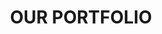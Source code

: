 ---
title: OUR PORTFOLIO
content: At Hooman Digital, we offer a range of services to help you achieve your digital goals. Our services include At Hooman Digital, we offer a range of services to help you achieve your digital goals. Our services include.
button:
    label: View Projects
    link: "/"
    enable: true


services:
    - text: HEALTH CARE
      count: Application
      image: ../../assets/portfolio1.png
    - text: TRAVAL & TRANSPORT 
      count: Application
      image: ../../assets/portfolio3.png
    - text: MEDIA & COMMUNICATION
      count: Application
      image: ../../assets/portfolio2.png
    - text: HEALTH CARE
      count: Application
      image: ../../assets/portfolio1.png
    - text: TRAVAL & TRANSPORT 
      count: Application
      image: ../../assets/portfolio3.png
    - text: MEDIA & COMMUNICATION
      count: Application
      image: ../../assets/portfolio2.png
    
---